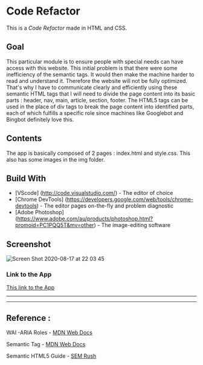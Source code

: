 # Code Refactor
This is a *Code Refactor* made in HTML and CSS.

## Goal
This particular module is to ensure people with special needs can have access with this website. This initial problem is that there were some inefficiency of the semantic tags.
It would then make the machine harder to read and understand it. Therefore the website will not be fully optimized. That's why I have to communicate clearly and efficiently using these semantic HTML tags that I will need to divide the page content into its basic parts : header, nav, main, article, section, footer. The HTML5 tags can be used in the place of div tags to break the page content into identified parts, each of which fulfills a specific role since machines like Googlebot and Bingbot definitely love this.

## Contents
<p>The app is basically composed of 2 pages : index.html and style.css. This also has some images in the img folder.</p> 

## Build With
* [VScode] (http://code.visualstudio.com/) - The editor of choice
* [Chrome DevTools] (https://developers.google.com/web/tools/chrome-devtools) - The editor pages on-the-fly and problem diagnostic 
* [Adobe Photoshop] (https://www.adobe.com/au/products/photoshop.html?promoid=PC1PQQ5T&mv=other) - The image-editing software


## Screenshot

![Screen Shot 2020-08-17 at 22 03 45](https://user-images.githubusercontent.com/7066137/90394223-9c1ca400-e0d5-11ea-9dc7-60a035226593.png)

### Link to the App
<a href="https://annisapf.github.io/Bootcamp-Homework-CodeRefactor/">This link to the App</a><hr>
<hr>

## Reference : 
WAI -ARIA Roles - [MDN Web Docs](https://developer.mozilla.org/en-US/docs/Web/Accessibility/ARIA/Roles)

Semantic Tag - [MDN Web Docs](https://developer.mozilla.org/en-US/docs/Glossary/Semantics)

Semantic HTML5 Guide - [SEM Rush](https://www.semrush.com/blog/semantic-html5-guide/)
